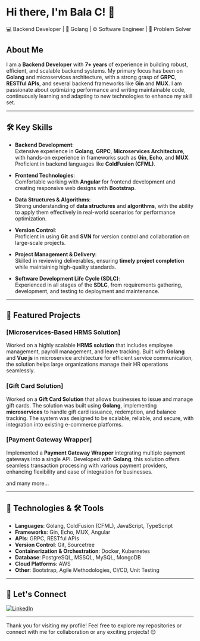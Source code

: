 # Hi there, I'm Bala C! 👋
💻 Backend Developer | 🐹 Golang | ⚙️ Software Engineer | 🚀 Problem Solver

## About Me
I am a **Backend Developer** with **7+ years** of experience in building robust, efficient, and scalable backend systems. My primary focus has been on **Golang** and microservices architecture, with a strong grasp of **GRPC**, **RESTful APIs**, and several backend frameworks like **Gin** and **MUX**. I am passionate about optimizing performance and writing maintainable code, continuously learning and adapting to new technologies to enhance my skill set.

---

## 🛠️ Key Skills
- **Backend Development**:  
   Extensive experience in **Golang**, **GRPC**, **Microservices Architecture**, with hands-on experience in frameworks such as **Gin**, **Echo**, and **MUX**. Proficient in backend languages like **ColdFusion (CFML)**.

- **Frontend Technologies**:  
   Comfortable working with **Angular** for frontend development and creating responsive web designs with **Bootstrap**.

- **Data Structures & Algorithms**:  
   Strong understanding of **data structures** and **algorithms**, with the ability to apply them effectively in real-world scenarios for performance optimization.

- **Version Control**:  
   Proficient in using **Git** and **SVN** for version control and collaboration on large-scale projects.

- **Project Management & Delivery**:  
   Skilled in reviewing deliverables, ensuring **timely project completion** while maintaining high-quality standards.

- **Software Development Life Cycle (SDLC)**:  
   Experienced in all stages of the **SDLC**, from requirements gathering, development, and testing to deployment and maintenance.

---

## 🚀 Featured Projects

### [**Microservices-Based HRMS Solution**]
Worked on a highly scalable **HRMS solution** that includes employee management, payroll management, and leave tracking. Built with **Golang** and **Vue js** in microservice architecture for efficient service communication, the solution helps large organizations manage their HR operations seamlessly.

### [**Gift Card Solution**]
Worked on a **Gift Card Solution** that allows businesses to issue and manage gift cards. The solution was built using **Golang**, implementing **microservices** to handle gift card issuance, redemption, and balance tracking. The system was designed to be scalable, reliable, and secure, with integration into existing e-commerce platforms.

### [**Payment Gateway Wrapper**]
Implemented a **Payment Gateway Wrapper** integrating multiple payment gateways into a single API. Developed with **Golang**, this solution offers seamless transaction processing with various payment providers, enhancing flexibility and ease of integration for businesses.

 and many more...

---

## 🧰 Technologies & 🛠️ Tools
- **Languages**: Golang, ColdFusion (CFML), JavaScript, TypeScript
- **Frameworks**: Gin, Echo, MUX, Angular
- **APIs**: GRPC, RESTful APIs
- **Version Control**: Git, Sourcetree
- **Containerization & Orchestration**: Docker, Kubernetes
- **Database**: PostgreSQL, MSSQL, MySQL, MongoDB
- **Cloud Platforms**: AWS
- **Other**: Bootstrap, Agile Methodologies, CI/CD, Unit Testing

---

## 💼 Let's Connect

[![LinkedIn](https://img.shields.io/badge/LinkedIn-Connect-blue?style=flat-square&logo=linkedin)](https://linkedin.com/in/golang-bala)  

---

Thank you for visiting my profile! Feel free to explore my repositories or connect with me for collaboration or any exciting projects! 😊
